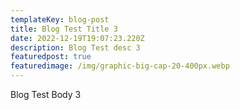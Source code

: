 ```yaml
---
templateKey: blog-post
title: Blog Test Title 3
date: 2022-12-19T19:07:23.220Z
description: Blog Test desc 3
featuredpost: true
featuredimage: /img/graphic-big-cap-20-400px.webp
---
```

Blog Test Body 3